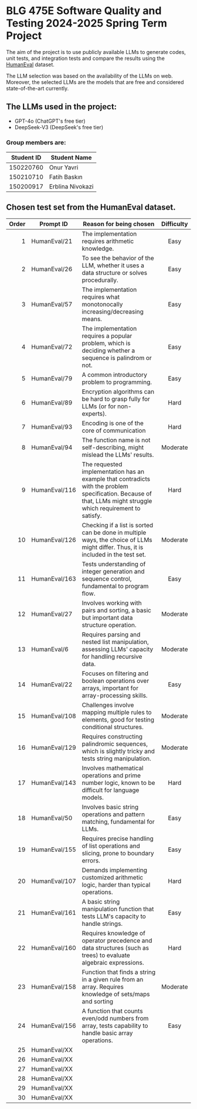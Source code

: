 # BLG 475E Software Quality and Testing 2024-2025 Spring Term Project

The aim of the project is to use publicly available LLMs to generate codes, unit tests, and integration tests and compare the results using the [HumanEval](https://github.com/openai/human-eval) dataset.

The LLM selection was based on the availability of the LLMs on web. Moreover, the selected LLMs are the models that are free and considered state-of-the-art currently.

## The LLMs used in the project:

- GPT-4o (ChatGPT's free tier)
- DeepSeek-V3 (DeepSeek's free tier)

### Group members are:

| Student ID |   Student Name   |
| ---------- | ---------------- |
| 150220760  | Onur Yavri       |
| 150210710  | Fatih Baskın     |
| 150200917  | Erblina Nivokazi |


## Chosen test set from the HumanEval dataset.

| Order | Prompt ID | Reason for being chosen | Difficulty |
| ----: | --------- | ----------------------- | :--------: |
| 1| HumanEval/21  | The implementation requires arithmetic knowledge. | Easy |
| 2| HumanEval/26  | To see the behavior of the LLM, whether it uses a data structure or solves procedurally. | Easy |
| 3| HumanEval/57  | The implementation requires what monotonocally increasing/decreasing means. | Easy |
| 4| HumanEval/72  | The implementation requires a popular problem, which is deciding whether a sequence is palindrom or not. | Easy |
| 5| HumanEval/79  | A common introductory problem to programming. | Easy |
| 6| HumanEval/89  | Encryption algorithms can be hard to grasp fully for LLMs (or for non-experts). | Hard |
| 7| HumanEval/93  | Encoding is one of the core of communication | Hard |
| 8| HumanEval/94  | The function name is not self-describing, might mislead the LLMs' results. | Moderate |
| 9| HumanEval/116 | The requested implementation has an example that contradicts with the problem specification. Because of that, LLMs might struggle which requirement to satisfy. | Hard |
|10| HumanEval/126 | Checking if a list is sorted can be done in multiple ways, the choice of LLMs might differ. Thus, it is included in the test set. | Moderate |
|11| HumanEval/163 | Tests understanding of integer generation and sequence control, fundamental to program flow. | Easy |
|12| HumanEval/27 | Involves working with pairs and sorting, a basic but important data structure operation. | Moderate |
|13| HumanEval/6 | Requires parsing and nested list manipulation, assessing LLMs' capacity for handling recursive data. | Moderate |
|14| HumanEval/22 | Focuses on filtering and boolean operations over arrays, important for array-processing skills. | Easy |
|15| HumanEval/108 | Challenges involve mapping multiple rules to elements, good for testing conditional structures. | Moderate |
|16| HumanEval/129 | Requires constructing palindromic sequences, which is slightly tricky and tests string manipulation. | Moderate |
|17| HumanEval/143 | Involves mathematical operations and prime number logic, known to be difficult for language models. | Hard |
|18| HumanEval/50 | Involves basic string operations and pattern matching, fundamental for LLMs. | Easy |
|19| HumanEval/155 | Requires precise handling of list operations and slicing, prone to boundary errors. | Easy |
|20| HumanEval/107 | Demands implementing customized arithmetic logic, harder than typical operations. | Hard |
|21| HumanEval/161  | A basic string manipulation function that tests LLM's capacity to handle strings. | Easy |
|22| HumanEval/160  | Requires knowledge of operator precedence and data structures (such as trees) to evaluate algebraic expressions. | Hard |
|23| HumanEval/158  | Function that finds a string in a given rule from an array. Requires knowledge of sets/maps and sorting | Moderate |
|24| HumanEval/156  | A function that counts even/odd numbers from array, tests capability to handle basic array operations. | Easy |
|25| HumanEval/XX  |                         |                       |
|26| HumanEval/XX  |                         |                       |
|27| HumanEval/XX  |                         |                       |
|28| HumanEval/XX  |                         |                       |
|29| HumanEval/XX  |                         |                       |
|30| HumanEval/XX  |                         |                       |

